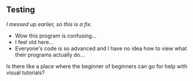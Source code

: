 Testing
---
*I messed up earlier, so this is a fix.*

- Wow this program is confusing... 
- I feel old here... 
- Everyone's code is so advanced and I have no idea how to view what their programs actually do...

Is there like a place where the beginner of beginners can go for help with visual tutorials?
